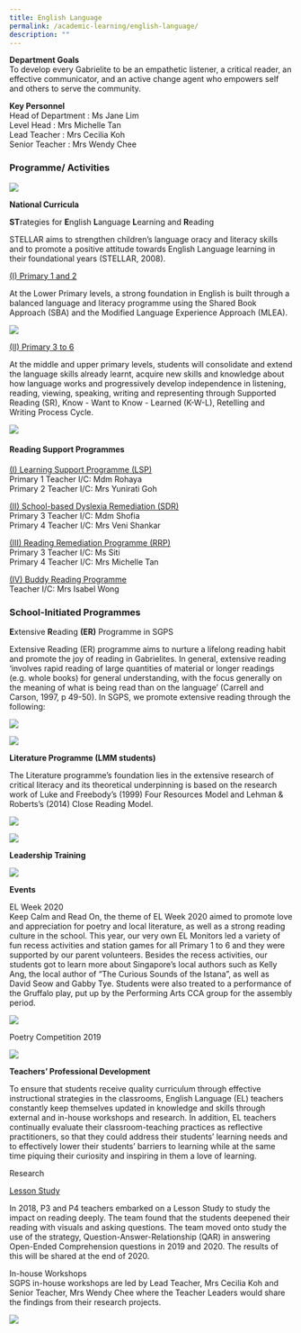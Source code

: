 ```yaml
---
title: English Language
permalink: /academic-learning/english-language/
description: ""
---
```

**Department Goals**    
To develop every Gabrielite to be an empathetic listener, a critical reader, an effective communicator, and an active change agent who empowers self and others to serve the community.
  
**Key Personnel**   
Head of Department : Ms Jane Lim  
Level Head : Mrs Michelle Tan  
Lead Teacher : Mrs Cecilia Koh  
Senior Teacher : Mrs Wendy Chee

### Programme/ Activities

![](/images/English%20National%20Curricula.png)

**National Curricula**

**ST**rategies for **E**nglish **L**anguage **L**earning and **R**eading

STELLAR aims to strengthen children’s language oracy and literacy skills and to promote a positive attitude towards English Language learning in their foundational years (STELLAR, 2008).   
  
<u>(I) Primary 1 and 2</u>

At the Lower Primary levels, a strong foundation in English is built through a balanced language and literacy programme using the Shared Book Approach (SBA) and the Modified Language Experience Approach (MLEA).

![](/images/P1%20P2%20MLEA.jpeg)

<u>(II) Primary 3 to 6</u>

At the middle and upper primary levels, students will consolidate and extend the language skills already learnt, acquire new skills and knowledge about how language works and progressively develop independence in listening, reading, viewing, speaking, writing and representing through Supported Reading (SR), Know - Want to Know - Learned (K-W-L), Retelling and Writing Process Cycle.

![](/images/P3%20P4.jpeg)

#### Reading Support Programmes

<u>(I) Learning Support Programme (LSP)</u>   
Primary 1 Teacher I/C: Mdm Rohaya   
Primary 2 Teacher I/C: Mrs Yunirati Goh  

  

<u>(II) School-based Dyslexia Remediation (SDR)</u>  
Primary 3 Teacher I/C: Mdm Shofia   
Primary 4 Teacher I/C: Mrs Veni Shankar  

  

<u>(III) Reading Remediation Programme (RRP)</u>  
Primary 3 Teacher I/C: Ms Siti   
Primary 4 Teacher I/C: Mrs Michelle Tan  
  

<u>(IV) Buddy Reading Programme</u>  
Teacher I/C: Mrs Isabel Wong  
  

### School-Initiated Programmes

**E**xtensive **R**eading **(ER)** Programme in SGPS   
  

Extensive Reading (ER) programme aims to nurture a lifelong reading habit and promote the joy of reading in Gabrielites. In general, extensive reading ‘involves rapid reading of large quantities of material or longer readings (e.g. whole books) for general understanding, with the focus generally on the meaning of what is being read than on the language’ (Carrell and Carson, 1997, p 49-50). In SGPS, we promote extensive reading through the following:

![](/images/Sch%20Initiated%20Prog.jpeg)

![](/images/Reading.jpeg)

**Literature Programme (LMM students)**  

The Literature programme’s foundation lies in the extensive research of critical literacy and its theoretical underpinning is based on the research work of Luke and Freebody’s (1999) Four Resources Model and Lehman & Roberts’s (2014) Close Reading Model.

![](/images/lpforlmm.jpeg)

![](/images/LMM.jpeg)

**Leadership Training**

![](/images/EL%20Monitors%20Training.jpeg)


**Events**  

EL Week 2020    
Keep Calm and Read On, the theme of EL Week 2020 aimed to promote love and appreciation for poetry and local literature, as well as a strong reading culture in the school. This year, our very own EL Monitors led a variety of fun recess activities and station games for all Primary 1 to 6 and they were supported by our parent volunteers. Besides the recess activities, our students got to learn more about Singapore’s local authors such as Kelly Ang, the local author of “The Curious Sounds of the Istana”, as well as David Seow and Gabby Tye. Students were also treated to a performance of the Gruffalo play, put up by the Performing Arts CCA group for the assembly period.

![](/images/EL%20Week%202020.jpeg)

Poetry Competition 2019

![](/images/Poetry%20Competition%202019.jpeg)

**Teachers’ Professional Development**

To ensure that students receive quality curriculum through effective instructional strategies in the classrooms, English Language (EL) teachers constantly keep themselves updated in knowledge and skills through external and in-house workshops and research. In addition, EL teachers continually evaluate their classroom-teaching practices as reflective practitioners, so that they could address their students’ learning needs and to effectively lower their students’ barriers to learning while at the same time piquing their curiosity and inspiring in them a love of learning.

  

Research

<u>Lesson Study</u>

In 2018, P3 and P4 teachers embarked on a Lesson Study to study the impact on reading deeply. The team found that the students deepened their reading with visuals and asking questions. The team moved onto study the use of the strategy, Question-Answer-Relationship (QAR) in answering Open-Ended Comprehension questions in 2019 and 2020. The results of this will be shared at the end of 2020.

In-house Workshops   
SGPS in-house workshops are led by Lead Teacher, Mrs Cecilia Koh and Senior Teacher, Mrs Wendy Chee where the Teacher Leaders would share the findings from their research projects.

![](/images/timeline.jpeg)